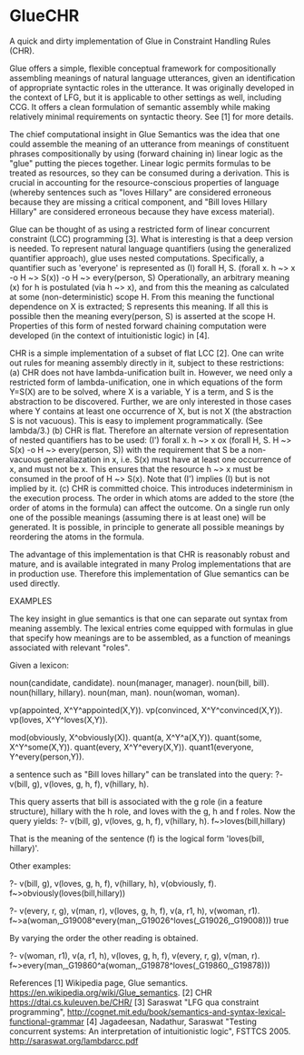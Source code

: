 # GlueCHR
A quick and dirty implementation of Glue in Constraint Handling Rules (CHR).

Glue offers a simple, flexible conceptual framework for compositionally assembling meanings of natural language utterances, given an identification of appropriate syntactic roles in the utterance. It was originally developed in the context of LFG, but it is applicable to other settings as well, including CCG. It offers a clean formulation of semantic assembly while making relatively minimal requirements on syntactic theory. See [1] for more details.

The chief computational insight in Glue Semantics was the idea that one could assemble the meaning of an utterance from meanings of constituent phrases compositionally by using (forward chaining in) linear logic as the "glue" putting the pieces together. Linear logic permits formulas to be treated as resources, so they can be consumed during a derivation. This is crucial in accounting for the resource-conscious properties of language (whereby sentences such as "loves Hillary" are considered erroneous because they are missing a critical component, and "Bill loves Hillary Hillary" are considered erroneous because they have excess material). 

Glue can be thought of as using a restricted form of linear concurrent constraint (LCC) programming [3]. What is interesting is that a deep version is needed. To represent natural language quantifiers (using the generalized quantifier approach), glue uses nested computations. Specifically, a quantifier such as 'everyone' is represented as
   (I)   forall H, S. (forall x. h ~> x -o H ~> S(x)) -o H ~> every(person, S)
Operationally, an arbitrary meaning (x) for h is postulated (via h ~> x), and from this the meaning as calculated at some (non-deterministic) scope H. From this meaning the functional dependence on X is extracted; S represents this meaning. If all this is possible then the meaning every(person, S) is asserted at the scope H. Properties of this form of nested forward chaining computation were developed (in the context of intuitionistic logic) in [4].

CHR is a simple implementation of a subset of flat LCC [2]. One can write out rules for meaning assembly directly in it, subject to these restrictions:
(a) CHR does not have lambda-unification built in. However, we need only a restricted form of lambda-unification, one in which equations of the form Y=S(X) are to be solved, where X is a variable, Y is a term, and S is the abstraction to be discovered. Further, we are only interested in those cases where Y contains at least one occurrence of X, but is not X (the abstraction S is not vacuous). This is easy
to implement programmatically. (See lambda/3.)
(b) CHR is flat. Therefore an alternate version of representation of nested quantifiers has to be used:
   (I') forall x. h ~> x ox (forall H, S. H ~> S(x) -o H ~> every(person, S))
 with the requirement that S be a non-vacuous generaliazation in x, i.e. S(x) must have at least one occurrence of x, and must not be x.
 This ensures that the resource h ~> x must be consumed in the proof of H ~> S(x). Note that (I') implies (I) but is not implied by it.
(c) CHR is committed choice. This introduces indeterminism in the execution process. The order in which atoms are added to the store (the order of atoms in the formula) can affect the outcome. On a single run only one of the possible meanings (assuming there is at least one) will be generated. It is possible, in principle to generate all possible meanings by reordering the atoms in the formula.

The advantage of this implementation is that CHR is reasonably robust and mature, and is available integrated in many Prolog implementations that are in production use. Therefore this implementation of Glue semantics can be used directly. 

EXAMPLES
 
The key insight in glue semantics is that one can separate out syntax from meaning assembly. The lexical entries come equipped with formulas in glue that specify how meanings are to be assembled, as a function of meanings associated with relevant "roles". 

Given a lexicon:

noun(candidate, candidate).
noun(manager, manager).
noun(bill, bill).
noun(hillary, hillary).
noun(man, man).
noun(woman, woman).

vp(appointed, X^Y^appointed(X,Y)).
vp(convinced, X^Y^convinced(X,Y)).
vp(loves, X^Y^loves(X,Y)).

mod(obviously, X^obviously(X)).
quant(a, X^Y^a(X,Y)).
quant(some, X^Y^some(X,Y)).
quant(every, X^Y^every(X,Y)).
quant1(everyone, Y^every(person,Y)).

a sentence such as "Bill loves hillary" can be translated into the query:
?- v(bill, g), v(loves, g, h, f), v(hillary, h).

This query asserts that bill is associated with the g role (in a feature structure), hillary with the h role, and
loves with the g, h and f roles. Now the query yields:
?- v(bill, g), v(loves, g, h, f), v(hillary, h).
f~>loves(bill,hillary)

That is the meaning of the sentence (f) is the logical form 'loves(bill, hillary)'.

Other examples:

?-  v(bill, g), v(loves, g, h, f), v(hillary, h), v(obviously, f).
f~>obviously(loves(bill,hillary))

?- v(every, r, g), v(man, r), v(loves, g, h, f), v(a, r1, h), v(woman, r1).
 f~>a(woman,_G19008^every(man,_G19026^loves(_G19026,_G19008)))
true

By varying the order the other reading is obtained.

?- v(woman, r1), v(a, r1, h), v(loves, g, h, f), v(every, r, g), v(man, r).
f~>every(man,_G19860^a(woman,_G19878^loves(_G19860,_G19878)))


References
[1] Wikipedia page, Glue semantics. https://en.wikipedia.org/wiki/Glue_semantics.
[2] CHR https://dtai.cs.kuleuven.be/CHR/
[3] Saraswat "LFG qua constraint programming", http://cognet.mit.edu/book/semantics-and-syntax-lexical-functional-grammar
[4] Jagadeesan, Nadathur, Saraswat "Testing concurrent systems: An interpretation of intuitionistic logic", FSTTCS 2005. 
http://saraswat.org/lambdarcc.pdf
